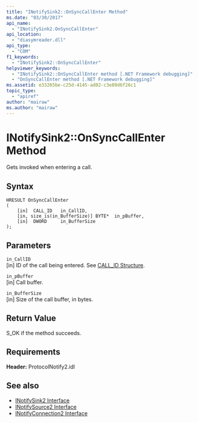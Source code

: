 ```yaml
---
title: "INotifySink2::OnSyncCallEnter Method"
ms.date: "03/30/2017"
api_name: 
  - "INotifySink2.OnSyncCallEnter"
api_location: 
  - "diasymreader.dll"
api_type: 
  - "COM"
f1_keywords: 
  - "INotifySink2::OnSyncCallEnter"
helpviewer_keywords: 
  - "INotifySink2::OnSyncCallEnter method [.NET Framework debugging]"
  - "OnSyncCallEnter method [.NET Framework debugging]"
ms.assetid: e33265be-c25d-4145-ad02-c3e89d6f26c1
topic_type: 
  - "apiref"
author: "mairaw"
ms.author: "mairaw"
---
```

# INotifySink2::OnSyncCallEnter Method
Gets invoked when entering a call.  
  
## Syntax  
  
```  
HRESULT OnSyncCallEnter  
(  
    [in]  CALL_ID   in_CallID,  
    [in, size_is(in_BufferSize)] BYTE*  in_pBuffer,  
    [in]  DWORD     in_BufferSize  
);  
```  
  
## Parameters  
 `in_CallID`  
 [in] ID of the call being entered. See [CALL_ID Structure](../../../../docs/framework/unmanaged-api/diagnostics/call-id-structure.md).  
  
 `in_pBuffer`  
 [in] Call buffer.  
  
 `in_BufferSize`  
 [in] Size of the call buffer, in bytes.  
  
## Return Value  
 S_OK if the method succeeds.  
  
## Requirements  
 **Header:** ProtocolNotify2.idl  
  
## See also
- [INotifySink2 Interface](../../../../docs/framework/unmanaged-api/diagnostics/inotifysink2-interface.md)
- [INotifySource2 Interface](../../../../docs/framework/unmanaged-api/diagnostics/inotifysource2-interface.md)
- [INotifyConnection2 Interface](../../../../docs/framework/unmanaged-api/diagnostics/inotifyconnection2-interface.md)
